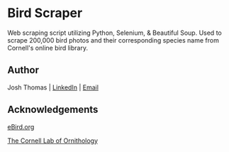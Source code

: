 # Bird Scraper
Web scraping script utilizing Python, Selenium, & Beautiful Soup. Used to scrape 200,000 bird photos and their corresponding species name from Cornell's online bird library.

## Author
Josh Thomas
 | [LinkedIn](linkedin.com/in/JT-actual)
 | [Email](josh@joshthomas.io)


## Acknowledgements
[eBird.org](https://ebird.org/home)

[The Cornell Lab of Ornithology](http://www.birds.cornell.edu/)
